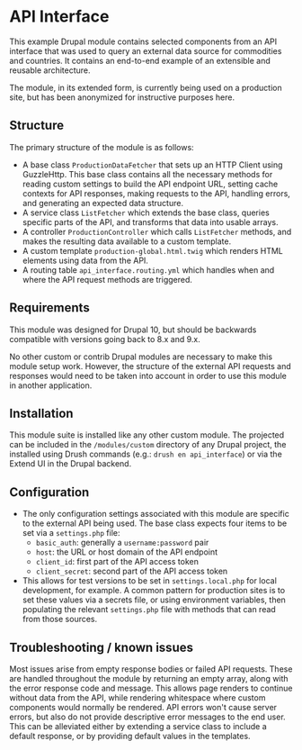 # API Interface

This example Drupal module contains selected components from an API
interface that was used to query an external data source for commodities
and countries. It contains an end-to-end example of an extensible and reusable architecture.

The module, in its extended form, is currently being used on a production site, but has
been anonymized for instructive purposes here.

## Structure

The primary structure of the module is as follows:

- A base class `ProductionDataFetcher` that sets up an HTTP Client using GuzzleHttp. This base class contains all the necessary methods for reading custom settings to build the API endpoint URL, setting cache contexts for API responses, making requests to the API, handling errors, and generating an expected data structure.
- A service class `ListFetcher` which extends the base class, queries specific parts of the API, and transforms that data into usable arrays.
- A controller `ProductionController` which calls `ListFetcher` methods, and makes the resulting data available to a custom template.
- A custom template `production-global.html.twig` which renders HTML elements using data from the API.
- A routing table `api_interface.routing.yml` which handles when and where the API request methods are triggered.

## Requirements

This module was designed for Drupal 10, but should be backwards compatible with versions going back to 8.x and 9.x.

No other custom or contrib Drupal modules are necessary to make this module setup work.  However, the structure of the external API requests and responses would need to be taken into account in order to use this module in another application.

## Installation

This module suite is installed like any other custom module. The projected can be included in the `/modules/custom` directory of any Drupal project, the installed using Drush commands (e.g.: `drush en api_interface`) or via the Extend UI in the Drupal backend.

## Configuration

- The only configuration settings associated with this module are specific to the external API being used.  The base class expects four items to be set via a `settings.php` file:
  - `basic_auth`: generally a `username:password` pair
  - `host`: the URL or host domain of the API endpoint
  - `client_id`: first part of the API access token
  - `client_secret`: second part of the API access token
- This allows for test versions to be set in `settings.local.php` for local development, for example.  A common pattern for production sites is to set these values via a secrets file, or using environment variables, then populating the relevant `settings.php` file with methods that can read from those sources.

## Troubleshooting / known issues

Most issues arise from empty response bodies or failed API requests.  These are handled throughout the module by returning an empty array, along with the error response code and message.  This allows page renders to continue without data from the API, while rendering whitespace where custom components would normally be rendered. API errors won't cause server errors, but also do not provide descriptive error messages to the end user.  This can be alleviated either by extending a service class to include a default response, or by providing default values in the templates.
